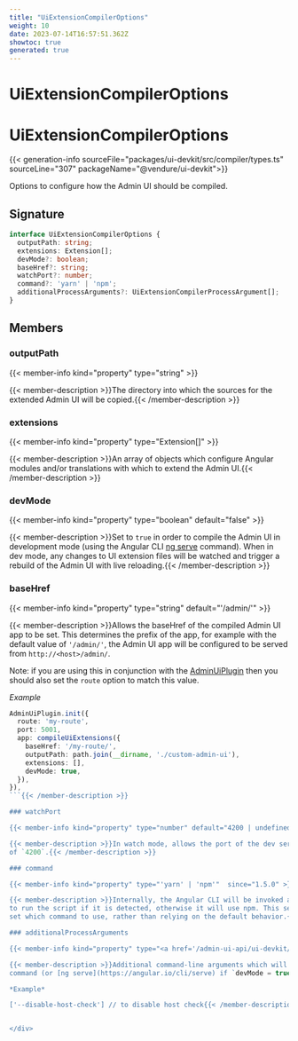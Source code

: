 ```yaml
---
title: "UiExtensionCompilerOptions"
weight: 10
date: 2023-07-14T16:57:51.362Z
showtoc: true
generated: true
---
```

<!-- This file was generated from the Vendure source. Do not modify. Instead, re-run the "docs:build" script -->

# UiExtensionCompilerOptions
<div class="symbol">


# UiExtensionCompilerOptions

{{< generation-info sourceFile="packages/ui-devkit/src/compiler/types.ts" sourceLine="307" packageName="@vendure/ui-devkit">}}

Options to configure how the Admin UI should be compiled.

## Signature

```TypeScript
interface UiExtensionCompilerOptions {
  outputPath: string;
  extensions: Extension[];
  devMode?: boolean;
  baseHref?: string;
  watchPort?: number;
  command?: 'yarn' | 'npm';
  additionalProcessArguments?: UiExtensionCompilerProcessArgument[];
}
```
## Members

### outputPath

{{< member-info kind="property" type="string"  >}}

{{< member-description >}}The directory into which the sources for the extended Admin UI will be copied.{{< /member-description >}}

### extensions

{{< member-info kind="property" type="Extension[]"  >}}

{{< member-description >}}An array of objects which configure Angular modules and/or
translations with which to extend the Admin UI.{{< /member-description >}}

### devMode

{{< member-info kind="property" type="boolean" default="false"  >}}

{{< member-description >}}Set to `true` in order to compile the Admin UI in development mode (using the Angular CLI
[ng serve](https://angular.io/cli/serve) command). When in dev mode, any changes to
UI extension files will be watched and trigger a rebuild of the Admin UI with live
reloading.{{< /member-description >}}

### baseHref

{{< member-info kind="property" type="string" default="'/admin/'"  >}}

{{< member-description >}}Allows the baseHref of the compiled Admin UI app to be set. This determines the prefix
of the app, for example with the default value of `'/admin/'`, the Admin UI app
will be configured to be served from `http://<host>/admin/`.

Note: if you are using this in conjunction with the <a href='/typescript-api/core-plugins/admin-ui-plugin/#adminuiplugin'>AdminUiPlugin</a> then you should
also set the `route` option to match this value.

*Example*

```TypeScript
AdminUiPlugin.init({
  route: 'my-route',
  port: 5001,
  app: compileUiExtensions({
    baseHref: '/my-route/',
    outputPath: path.join(__dirname, './custom-admin-ui'),
    extensions: [],
    devMode: true,
  }),
}),
```{{< /member-description >}}

### watchPort

{{< member-info kind="property" type="number" default="4200 | undefined"  >}}

{{< member-description >}}In watch mode, allows the port of the dev server to be specified. Defaults to the Angular CLI default
of `4200`.{{< /member-description >}}

### command

{{< member-info kind="property" type="'yarn' | 'npm'"  since="1.5.0" >}}

{{< member-description >}}Internally, the Angular CLI will be invoked as an npm script. By default, the compiler will use Yarn
to run the script if it is detected, otherwise it will use npm. This setting allows you to explicitly
set which command to use, rather than relying on the default behavior.{{< /member-description >}}

### additionalProcessArguments

{{< member-info kind="property" type="<a href='/admin-ui-api/ui-devkit/ui-extension-compiler-process-argument#uiextensioncompilerprocessargument'>UiExtensionCompilerProcessArgument</a>[]" default="undefined"  since="1.5.0" >}}

{{< member-description >}}Additional command-line arguments which will get passed to the [ng build](https://angular.io/cli/build)
command (or [ng serve](https://angular.io/cli/serve) if `devMode = true`).

*Example*

['--disable-host-check'] // to disable host check{{< /member-description >}}


</div>
